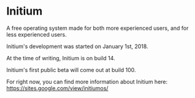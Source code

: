 # Initium
A free operating system made for both more experienced users, and for less experienced users.

Initium's development was started on January 1st, 2018.

At the time of writing, Initium is on build 14.

Initium's first public beta will come out at build 100.

For right now, you can find more information about Initium here: https://sites.google.com/view/initiumos/
